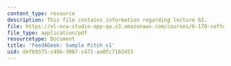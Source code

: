 ```yaml
---
content_type: resource
description: This file contains information regarding lecture 62.
file: https://ol-ocw-studio-app-qa.s3.amazonaws.com/courses/6-170-software-studio-spring-2013/defb9375c40b3087c471aa0fc7182453_MIT6_170S13_62-takeout1.pdf
file_type: application/pdf
resourcetype: Document
title: 'FeedAGeek: Sample Pitch v1'
uid: defb9375-c40b-3087-c471-aa0fc7182453
---
```

